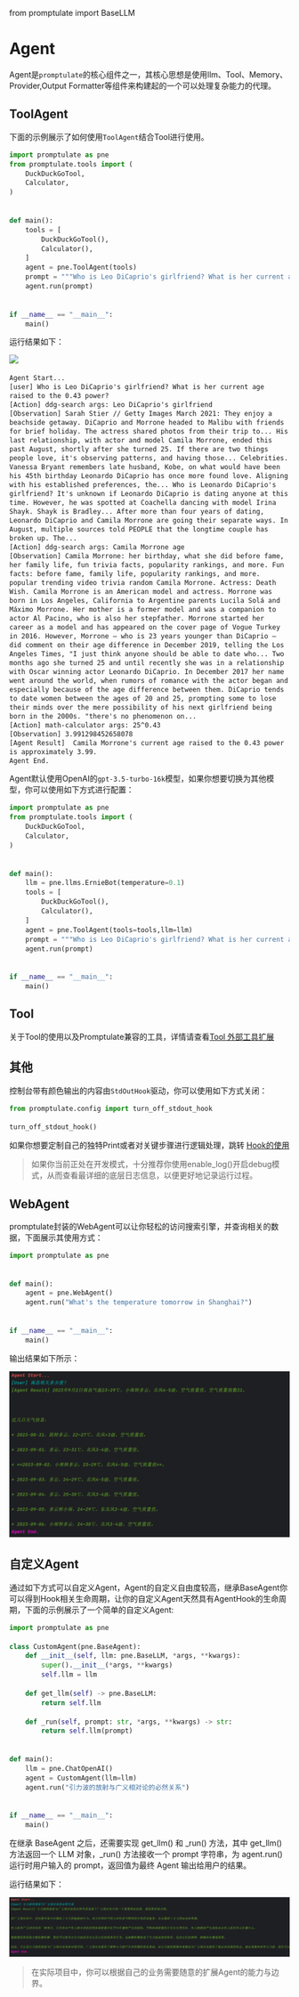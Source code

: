 from promptulate import BaseLLM

# Agent

Agent是`promptulate`的核心组件之一，其核心思想是使用llm、Tool、Memory、Provider,Output Formatter等组件来构建起的一个可以处理复杂能力的代理。

## ToolAgent

下面的示例展示了如何使用`ToolAgent`结合Tool进行使用。

```python
import promptulate as pne
from promptulate.tools import (
    DuckDuckGoTool,
    Calculator,
)


def main():
    tools = [
        DuckDuckGoTool(),
        Calculator(),
    ]
    agent = pne.ToolAgent(tools)
    prompt = """Who is Leo DiCaprio's girlfriend? What is her current age raised to the 0.43 power?"""
    agent.run(prompt)


if __name__ == "__main__":
    main()

```

运行结果如下：

<img src="https://zeeland-bucket.oss-cn-beijing.aliyuncs.com/images/20230828030207.png"/>

```text
Agent Start...
[user] Who is Leo DiCaprio's girlfriend? What is her current age raised to the 0.43 power?
[Action] ddg-search args: Leo DiCaprio's girlfriend
[Observation] Sarah Stier // Getty Images March 2021: They enjoy a beachside getaway. DiCaprio and Morrone headed to Malibu with friends for brief holiday. The actress shared photos from their trip to... His last relationship, with actor and model Camila Morrone, ended this past August, shortly after she turned 25. If there are two things people love, it's observing patterns, and having those... Celebrities. Vanessa Bryant remembers late husband, Kobe, on what would have been his 45th birthday Leonardo DiCaprio has once more found love. Aligning with his established preferences, the... Who is Leonardo DiCaprio's girlfriend? It's unknown if Leonardo DiCaprio is dating anyone at this time. However, he was spotted at Coachella dancing with model Irina Shayk. Shayk is Bradley... After more than four years of dating, Leonardo DiCaprio and Camila Morrone are going their separate ways. In August, multiple sources told PEOPLE that the longtime couple has broken up. The...
[Action] ddg-search args: Camila Morrone age
[Observation] Camila Morrone: her birthday, what she did before fame, her family life, fun trivia facts, popularity rankings, and more. Fun facts: before fame, family life, popularity rankings, and more. popular trending video trivia random Camila Morrone. Actress: Death Wish. Camila Morrone is an American model and actress. Morrone was born in Los Angeles, California to Argentine parents Lucila Solá and Máximo Morrone. Her mother is a former model and was a companion to actor Al Pacino, who is also her stepfather. Morrone started her career as a model and has appeared on the cover page of Vogue Turkey in 2016. However, Morrone — who is 23 years younger than DiCaprio — did comment on their age difference in December 2019, telling the Los Angeles Times, "I just think anyone should be able to date who... Two months ago she turned 25 and until recently she was in a relationship with Oscar winning actor Leonardo DiCaprio. In December 2017 her name went around the world, when rumors of romance with the actor began and especially because of the age difference between them. DiCaprio tends to date women between the ages of 20 and 25, prompting some to lose their minds over the mere possibility of his next girlfriend being born in the 2000s. "there's no phenomenon on...
[Action] math-calculator args: 25^0.43
[Observation] 3.991298452658078
[Agent Result]  Camila Morrone's current age raised to the 0.43 power is approximately 3.99.
Agent End.
```

Agent默认使用OpenAI的`gpt-3.5-turbo-16k`模型，如果你想要切换为其他模型，你可以使用如下方式进行配置：

```python
import promptulate as pne
from promptulate.tools import (
    DuckDuckGoTool,
    Calculator,
)


def main():
    llm = pne.llms.ErnieBot(temperature=0.1)
    tools = [
        DuckDuckGoTool(),
        Calculator(),
    ]
    agent = pne.ToolAgent(tools=tools,llm=llm)
    prompt = """Who is Leo DiCaprio's girlfriend? What is her current age raised to the 0.43 power?"""
    agent.run(prompt)


if __name__ == "__main__":
    main()
```

## Tool

关于Tool的使用以及Promptulate兼容的工具，详情请查看[Tool 外部工具扩展](modules/tools.md#简介)


## 其他

控制台带有颜色输出的内容由`StdOutHook`驱动，你可以使用如下方式关闭：

```python
from promptulate.config import turn_off_stdout_hook

turn_off_stdout_hook()
```

如果你想要定制自己的独特Print或者对关键步骤进行逻辑处理，跳转 [Hook的使用](modules/hook.md#what-is-hook)

> 如果你当前正处在开发模式，十分推荐你使用enable_log()开启debug模式，从而查看最详细的底层日志信息，以便更好地记录运行过程。


## WebAgent

promptulate封装的WebAgent可以让你轻松的访问搜索引擎，并查询相关的数据，下面展示其使用方式：

```python
import promptulate as pne


def main():
    agent = pne.WebAgent()
    agent.run("What's the temperature tomorrow in Shanghai?")


if __name__ == "__main__":
    main()

```

输出结果如下所示：

![](../images/agent_webagent_output.png)


## 自定义Agent

通过如下方式可以自定义Agent，Agent的自定义自由度较高，继承BaseAgent你可以得到Hook相关生命周期，让你的自定义Agent天然具有AgentHook的生命周期，下面的示例展示了一个简单的自定义Agent:

```python
import promptulate as pne

class CustomAgent(pne.BaseAgent):
    def __init__(self, llm: pne.BaseLLM, *args, **kwargs):
        super().__init__(*args, **kwargs)
        self.llm = llm

    def get_llm(self) -> pne.BaseLLM:
        return self.llm
        
    def _run(self, prompt: str, *args, **kwargs) -> str:
        return self.llm(prompt)


def main():
    llm = pne.ChatOpenAI()
    agent = CustomAgent(llm=llm)
    agent.run("引力波的放射与广义相对论的必然关系")


if __name__ == "__main__":
    main()
```

在继承 BaseAgent 之后，还需要实现 get_llm() 和 _run() 方法，其中 get_llm() 方法返回一个 LLM 对象，_run() 方法接收一个 prompt 字符串，为 agent.run() 运行时用户输入的 prompt，返回值为最终 Agent 输出给用户的结果。

运行结果如下：

![](../images/agent_custom_agent_output.png)

> 在实际项目中，你可以根据自己的业务需要随意的扩展Agent的能力与边界。